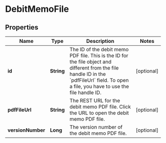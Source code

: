 

# DebitMemoFile


## Properties

| Name | Type | Description | Notes |
|------------ | ------------- | ------------- | -------------|
|**id** | **String** | The ID of the debit memo PDF file. This is the ID for the file object and different from the file handle ID in the &#x60;pdfFileUrl&#x60; field. To open a file, you have to use the file handle ID.  |  [optional] |
|**pdfFileUrl** | **String** | The REST URL for the debit memo PDF file. Click the URL to open the debit memo PDF file.  |  [optional] |
|**versionNumber** | **Long** | The version number of the debit memo PDF file.  |  [optional] |



